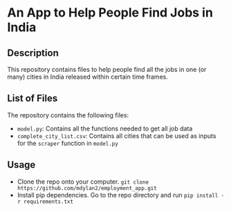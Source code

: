 # An App to Help People Find Jobs in India
## Description
This repository contains files to help people find all the jobs in one (or many) cities in India released within certain time frames.

## List of Files
The repository contains the following files:
- `model.py`: Contains all the functions needed to get all job data
- `complete_city_list.csv`: Contains all cities that can be used as inputs for the `scraper` function in `model.py`

## Usage
- Clone the repo onto your computer. 
```git clone https://github.com/mdylan2/employment_app.git```
- Install pip dependencies. Go to the repo directory and run ```pip install -r requirements.txt```


